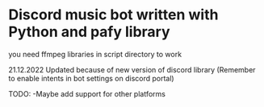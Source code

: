 # Discord music bot written with Python and pafy library

you need ffmpeg libraries in script directory to work 

21.12.2022 Updated because of new version of discord library (Remember to enable intents in bot settings on discord portal)

TODO:
-Maybe add support for other platforms

